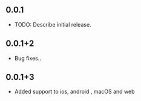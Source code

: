 ## 0.0.1

* TODO: Describe initial release.
## 0.0.1+2
* Bug fixes..
## 0.0.1+3
* Added support to ios, android , macOS and web